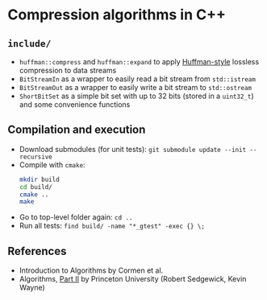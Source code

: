 # Compression algorithms in C++

## `include/`
- `huffman::compress` and `huffman::expand`  to apply [Huffman-style](https://en.wikipedia.org/wiki/Huffman_coding) lossless compression to data streams
- `BitStreamIn` as a wrapper to easily read a bit stream from `std::istream`
- `BitStreamOut` as a wrapper to easily write a bit stream to `std::ostream`
- `ShortBitSet` as a simple bit set with up to 32 bits (stored in a `uint32_t`) and some convenience functions

## Compilation and execution
- Download submodules (for unit tests): `git submodule update --init --recursive`
- Compile with `cmake`:
  ```bash
  mkdir build
  cd build/
  cmake ..
  make
  ```
- Go to top-level folder again: `cd ..`
- Run all tests: `find build/ -name "*_gtest" -exec {} \;`

## References
- Introduction to Algorithms by Cormen et al.
- Algorithms, [Part II](https://www.coursera.org/learn/algorithms-part2/home/welcome) by Princeton University (Robert Sedgewick, Kevin Wayne)